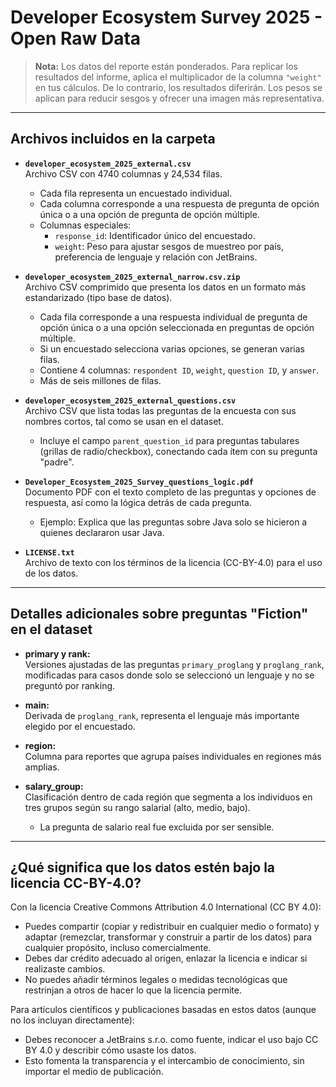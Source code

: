 # Developer Ecosystem Survey 2025 - Open Raw Data

> **Nota:** Los datos del reporte están ponderados. Para replicar los resultados del informe, aplica el multiplicador de la columna `"weight"` en tus cálculos. De lo contrario, los resultados diferirán. Los pesos se aplican para reducir sesgos y ofrecer una imagen más representativa.

---

## Archivos incluidos en la carpeta

- **`developer_ecosystem_2025_external.csv`**  
  Archivo CSV con 4740 columnas y 24,534 filas.  
  - Cada fila representa un encuestado individual.
  - Cada columna corresponde a una respuesta de pregunta de opción única o a una opción de pregunta de opción múltiple.
  - Columnas especiales:  
    - `response_id`: Identificador único del encuestado.  
    - `weight`: Peso para ajustar sesgos de muestreo por país, preferencia de lenguaje y relación con JetBrains.

- **`developer_ecosystem_2025_external_narrow.csv.zip`**  
  Archivo CSV comprimido que presenta los datos en un formato más estandarizado (tipo base de datos).  
  - Cada fila corresponde a una respuesta individual de pregunta de opción única o a una opción seleccionada en preguntas de opción múltiple.
  - Si un encuestado selecciona varias opciones, se generan varias filas.
  - Contiene 4 columnas: `respondent ID`, `weight`, `question ID`, y `answer`.
  - Más de seis millones de filas.

- **`developer_ecosystem_2025_external_questions.csv`**  
  Archivo CSV que lista todas las preguntas de la encuesta con sus nombres cortos, tal como se usan en el dataset.
  - Incluye el campo `parent_question_id` para preguntas tabulares (grillas de radio/checkbox), conectando cada ítem con su pregunta "padre".

- **`Developer_Ecosystem_2025_Survey_questions_logic.pdf`**  
  Documento PDF con el texto completo de las preguntas y opciones de respuesta, así como la lógica detrás de cada pregunta.  
  - Ejemplo: Explica que las preguntas sobre Java solo se hicieron a quienes declararon usar Java.

- **`LICENSE.txt`**  
  Archivo de texto con los términos de la licencia (CC-BY-4.0) para el uso de los datos.

---

## Detalles adicionales sobre preguntas "Fiction" en el dataset

- **primary y rank:**  
  Versiones ajustadas de las preguntas `primary_proglang` y `proglang_rank`, modificadas para casos donde solo se seleccionó un lenguaje y no se preguntó por ranking.

- **main:**  
  Derivada de `proglang_rank`, representa el lenguaje más importante elegido por el encuestado.

- **region:**  
  Columna para reportes que agrupa países individuales en regiones más amplias.

- **salary_group:**  
  Clasificación dentro de cada región que segmenta a los individuos en tres grupos según su rango salarial (alto, medio, bajo).  
  - La pregunta de salario real fue excluida por ser sensible.

---

## ¿Qué significa que los datos estén bajo la licencia CC-BY-4.0?

Con la licencia Creative Commons Attribution 4.0 International (CC BY 4.0):

- Puedes compartir (copiar y redistribuir en cualquier medio o formato) y adaptar (remezclar, transformar y construir a partir de los datos) para cualquier propósito, incluso comercialmente.
- Debes dar crédito adecuado al origen, enlazar la licencia e indicar si realizaste cambios.
- No puedes añadir términos legales o medidas tecnológicas que restrinjan a otros de hacer lo que la licencia permite.

Para artículos científicos y publicaciones basadas en estos datos (aunque no los incluyan directamente):

- Debes reconocer a JetBrains s.r.o. como fuente, indicar el uso bajo CC BY 4.0 y describir cómo usaste los datos.
- Esto fomenta la transparencia y el intercambio de conocimiento, sin importar el medio de publicación.